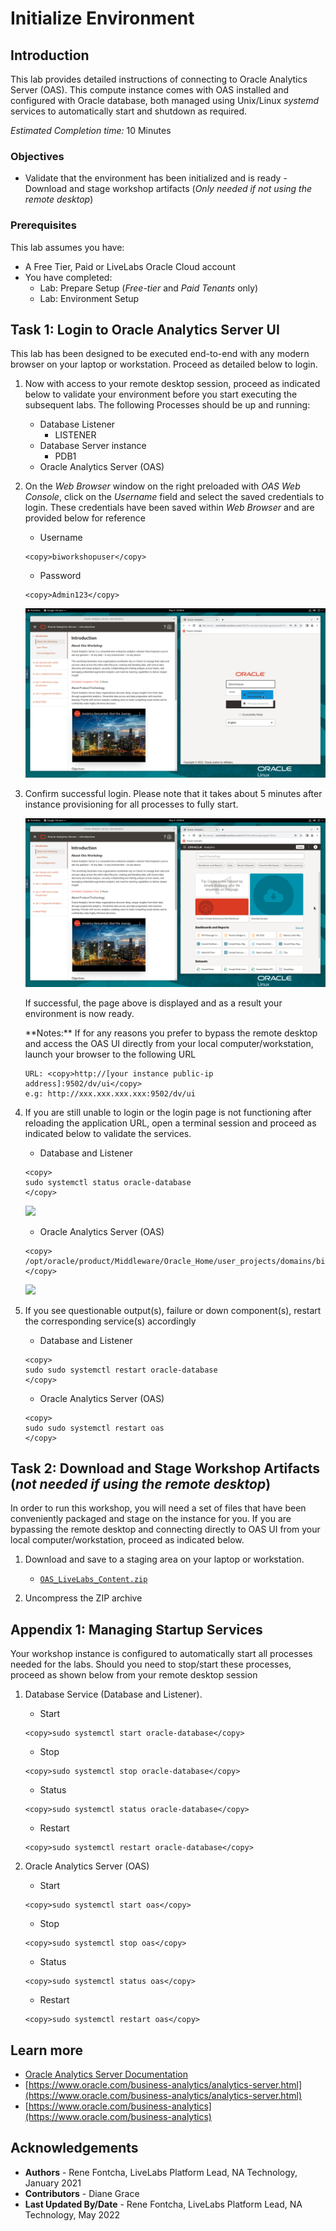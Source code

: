 # Initialize Environment

## Introduction
This lab provides detailed instructions of connecting to Oracle Analytics Server (OAS). This compute instance comes with OAS installed and configured with Oracle database, both managed using Unix/Linux *systemd* services to automatically start and shutdown as required.

*Estimated Completion time:* 10 Minutes

### Objectives
- Validate that the environment has been initialized and is ready
<if type="external">- Download and stage workshop artifacts (*Only needed if not using the remote desktop*)</if>

### Prerequisites
This lab assumes you have:
- A Free Tier, Paid or LiveLabs Oracle Cloud account
- You have completed:
    - Lab: Prepare Setup (*Free-tier* and *Paid Tenants* only)
    - Lab: Environment Setup

## Task 1: Login to Oracle Analytics Server UI
This lab has been designed to be executed end-to-end with any modern browser on your laptop or workstation. Proceed as detailed below to login.

1. Now with access to your remote desktop session, proceed as indicated below to validate your environment before you start executing the subsequent labs. The following Processes should be up and running:

    - Database Listener
        - LISTENER
    - Database Server instance
        - PDB1
    - Oracle Analytics Server (OAS)

2. On the *Web Browser* window on the right preloaded with *OAS Web Console*, click on the *Username* field and select the saved credentials to login. These credentials have been saved within *Web Browser* and are provided below for reference

    - Username

    ```
    <copy>biworkshopuser</copy>
    ```

    - Password

    ```
    <copy>Admin123</copy>
    ```

    ![](images/oas-login.png " ")

3. Confirm successful login. Please note that it takes about 5 minutes after instance provisioning for all processes to fully start.

    ![](images/oas-landing.png " ")

    If successful, the page above is displayed and as a result your environment is now ready.  

    <if type="external">
    **Notes:** If for any reasons you prefer to bypass the remote desktop and access the OAS UI directly from your local computer/workstation, launch your browser to the following URL

    ```
    URL: <copy>http://[your instance public-ip address]:9502/dv/ui</copy>
    e.g: http://xxx.xxx.xxx.xxx:9502/dv/ui
    ```
    </if>

4. If you are still unable to login or the login page is not functioning after reloading the application URL, open a terminal session and proceed as indicated below to validate the services.

    - Database and Listener

    ```
    <copy>
    sudo systemctl status oracle-database
    </copy>
    ```

    ![](images/db-service-status.png " ")

    - Oracle Analytics Server (OAS)

    ```
    <copy>
    /opt/oracle/product/Middleware/Oracle_Home/user_projects/domains/bi/bitools/bin/status.sh
    </copy>
    ```

    ![](images/oas-service-status.png " ")

5. If you see questionable output(s), failure or down component(s), restart the corresponding service(s) accordingly

    - Database and Listener

    ```
    <copy>
    sudo sudo systemctl restart oracle-database
    </copy>
    ```

    - Oracle Analytics Server (OAS)

    ```
    <copy>
    sudo sudo systemctl restart oas
    </copy>
    ```
<if type="external">

## Task 2: Download and Stage Workshop Artifacts (*not needed if using the remote desktop*)
In order to run this workshop, you will need a set of files that have been conveniently packaged and stage on the instance for you. If you are bypassing the remote desktop and  connecting directly to OAS UI from your local computer/workstation, proceed as indicated below.

1. Download and save to a staging area on your laptop or workstation.
    - [`OAS_LiveLabs_Content.zip`](https://objectstorage.us-ashburn-1.oraclecloud.com/p/xbVJyW3I6DNh8WpyM26FgFTxytc-cFCwL2BomFq6TBTM9Xu8s81G8vGOdESuA-jt/n/natdsecurity/b/labs-files/o/OAS_LiveLabs_Content.zip)

2. Uncompress the ZIP archive
</if>

## Appendix 1: Managing Startup Services
Your workshop instance is configured to automatically start all processes needed for the labs. Should you need to stop/start these processes, proceed as shown below from your remote desktop session

1. Database Service (Database and Listener).

    - Start

    ```
    <copy>sudo systemctl start oracle-database</copy>
    ```

    - Stop

    ```
    <copy>sudo systemctl stop oracle-database</copy>
    ```

    - Status

    ```
    <copy>sudo systemctl status oracle-database</copy>
    ```

    - Restart

    ```
    <copy>sudo systemctl restart oracle-database</copy>
    ```

2. Oracle Analytics Server (OAS)

    - Start

    ```
    <copy>sudo systemctl start oas</copy>
    ```

    - Stop

    ```
    <copy>sudo systemctl stop oas</copy>
    ```

    - Status

    ```
    <copy>sudo systemctl status oas</copy>
    ```

    - Restart

    ```
    <copy>sudo systemctl restart oas</copy>
    ```

## Learn more
* [Oracle Analytics Server Documentation](https://docs.oracle.com/en/middleware/bi/analytics-server/index.html)
* [https://www.oracle.com/business-analytics/analytics-server.html](https://www.oracle.com/business-analytics/analytics-server.html)
* [https://www.oracle.com/business-analytics](https://www.oracle.com/business-analytics)

## Acknowledgements
* **Authors** - Rene Fontcha, LiveLabs Platform Lead, NA Technology, January 2021
* **Contributors** - Diane Grace
* **Last Updated By/Date** - Rene Fontcha, LiveLabs Platform Lead, NA Technology, May 2022
